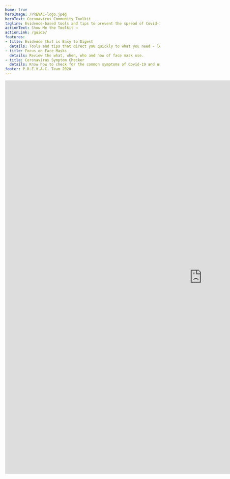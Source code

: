 ```yaml
---
home: true
heroImage: /PREVAC-logo.jpeg
heroText: Coronavirus Community Toolkit
tagline: Evidence-based tools and tips to prevent the spread of Covid-19
actionText: Show Me the Toolkit →
actionLink: /guide/
features:
- title: Evidence that is Easy to Digest
  details: Tools and tips that direct you quickly to what you need - let our volunteers do the research for you.
- title: Focus on Face Masks
  details: Review the what, when, who and how of face mask use.
- title: Coronavirus Symptom Checker
  details: Know how to check for the common symptoms of Covid-19 and use one of the linked online symptom checkers.
footer: P.R.E.V.A.C. Team 2020
---
```


<div class="video-responsive">
<iframe width="1280" height="1280" src="https://www.youtube.com/embed/2T7kVy6ypzo" frameborder="0" allow="accelerometer; autoplay; encrypted-media; gyroscope; picture-in-picture" allowfullscreen></iframe>
 </div>

